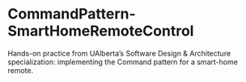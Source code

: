 # CommandPattern-SmartHomeRemoteControl
Hands-on practice from UAlberta’s Software Design &amp; Architecture specialization: implementing the Command pattern for a smart-home remote.
